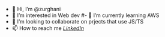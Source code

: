 - 👋 Hi, I’m @zurghani
- 👀 I’m interested in Web dev
#- 🌱 I’m currently learning AWS
- 💞️ I’m looking to collaborate on prjects that use JS/TS
- 📫 How to reach me *[LinkedIn](https://www.linkedin.com/in/abdozurghani/)*
<!---
zurghani/zurghani is a ✨ special ✨ repository because its `README.md` (this file) appears on your GitHub profile.
You can click the Preview link to take a look at your changes.
--->
